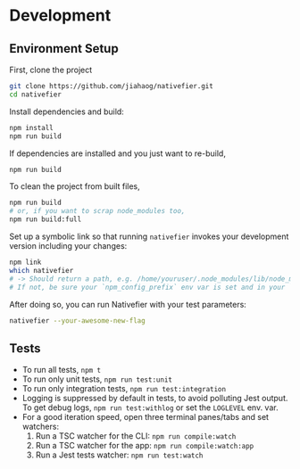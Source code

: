 # Development

## Environment Setup

First, clone the project

```bash
git clone https://github.com/jiahaog/nativefier.git
cd nativefier
```

Install dependencies and build:

```bash
npm install
npm run build
```

If dependencies are installed and you just want to re-build,

```bash
npm run build
```

To clean the project from built files,

```bash
npm run build
# or, if you want to scrap node_modules too,
npm run build:full
```

Set up a symbolic link so that running `nativefier` invokes your development version including your changes:

```bash
npm link
which nativefier
# -> Should return a path, e.g. /home/youruser/.node_modules/lib/node_modules/nativefier
# If not, be sure your `npm_config_prefix` env var is set and in your `PATH`
```

After doing so, you can run Nativefier with your test parameters:

```bash
nativefier --your-awesome-new-flag
```

## Tests

- To run all tests, `npm t`
- To run only unit tests, `npm run test:unit`
- To run only integration tests, `npm run test:integration`
- Logging is suppressed by default in tests, to avoid polluting Jest output.
  To get debug logs, `npm run test:withlog` or set the `LOGLEVEL` env. var.
- For a good iteration speed, open three terminal panes/tabs and set watchers:
    1. Run a TSC watcher for the CLI: `npm run compile:watch`
    2. Run a TSC watcher for the app: `npm run compile:watch:app`
    3. Run a Jest tests watcher: `npm run test:watch`
